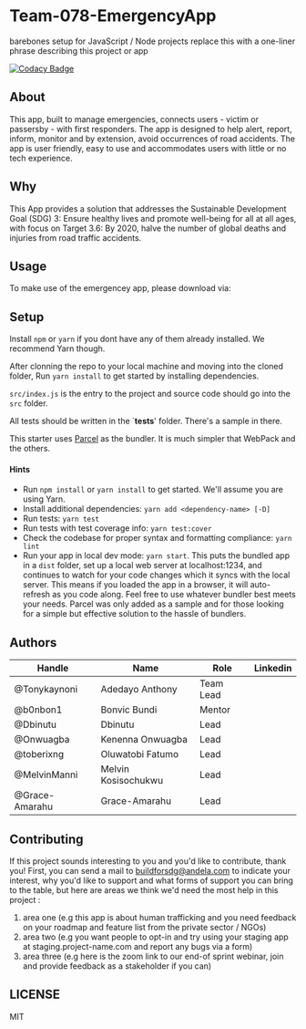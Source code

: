 # Team-078-EmergencyApp
barebones setup for JavaScript / Node projects replace this with a one-liner phrase describing this project or app

[![Codacy Badge](https://api.codacy.com/project/badge/Grade/f3c3ed5e9ab9444192f1b72c4982f505)](https://app.codacy.com/gh/BuildForSDG/Team-078-EmergencyApp?utm_source=github.com&utm_medium=referral&utm_content=BuildForSDG/Team-078-EmergencyApp&utm_campaign=Badge_Grade_Settings)


## About

This app, built to manage emergencies, connects users - victim or passersby - with first responders. The app is designed to help alert, report, inform, monitor and by extension, avoid occurrences of road accidents. The app is user friendly, easy to use and accommodates users with little or no tech experience.

## Why

This App provides a solution that addresses the Sustainable Development Goal (SDG) 3: Ensure healthy lives and promote well-being for all at all ages, with focus on Target 3.6: By 2020, halve the number of global deaths and injuries from road traffic accidents. 

## Usage
To make use of the emergencey app, please download via: 

## Setup

Install `npm` or `yarn` if you dont have any of them already installed. We recommend Yarn though.

After clonning the repo to your local machine and moving into the cloned folder, Run `yarn install` to get started by installing dependencies. 

`src/index.js` is the entry to the project and source code should go into the `src` folder.

All tests should be written in the `__tests__' folder. There's a sample in there.

This starter uses [Parcel](https://parceljs.org/getting_started.html) as the bundler. It is much simpler that WebPack and the others.

#### Hints

- Run `npm install` or `yarn install` to get started. We'll assume you are using Yarn.
- Install additional dependencies: `yarn add <dependency-name> [-D]`
- Run tests: `yarn test`
- Run tests with test coverage info: `yarn test:cover`
- Check the codebase for proper syntax and formatting compliance: `yarn lint`
- Run your app in local dev mode: `yarn start`. This puts the bundled app in a `dist` folder, set up a local web server at localhost:1234, and continues to watch for your code changes which it syncs with the local server. This means if you loaded the app in a browser, it will auto-refresh as you code along. Feel free to use whatever bundler best meets your needs. Parcel was only added as a sample and for those looking for a simple but effective solution to the hassle of bundlers. 

## Authors
|     Handle      |         Name          |     Role      |     Linkedin    |
| -------------   |     -------------     | ------------- |  -------------  |
| @Tonykaynoni    |	Adedayo Anthony       |  Team Lead    |                 |
| @b0nbon1        |	Bonvic Bundi          |  Mentor       |                 |
| @Dbinutu        |	Dbinutu               |  Lead         |                 |
| @Onwuagba       |	Kenenna Onwuagba      |  Lead         |                 |
| @toberixng      |	Oluwatobi Fatumo      |  Lead         |                 |
| @MelvinManni    |	Melvin Kosisochukwu   |  Lead         |                 |
| @Grace-Amarahu  |	Grace-Amarahu         |  Lead         |                 |


## Contributing

If this project sounds interesting to you and you'd like to contribute, thank you!
First, you can send a mail to buildforsdg@andela.com to indicate your interest, why you'd like to support and what forms of support you can bring to the table, but here are areas we think we'd need the most help in this project :
1.  area one (e.g this app is about human trafficking and you need feedback on your roadmap and feature list from the private sector / NGOs)
2.  area two (e.g you want people to opt-in and try using your staging app at staging.project-name.com and report any bugs via a form)
3.  area three (e.g here is the zoom link to our end-of sprint webinar, join and provide feedback as a stakeholder if you can)

## LICENSE
MIT

